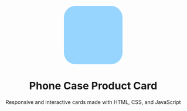 <p align="center">
  <img src="img/favicon.svg" width="160px">
</p>

<h1 align="center">Phone Case Product Card</h1>

<p align="center">Responsive and interactive cards made with HTML, CSS, and JavaScript</p>

